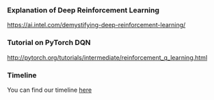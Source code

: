 ### Explanation of Deep Reinforcement Learning
https://ai.intel.com/demystifying-deep-reinforcement-learning/

### Tutorial on PyTorch DQN
http://pytorch.org/tutorials/intermediate/reinforcement_q_learning.html

### Timeline
You can find our timeline [here](https://docs.google.com/document/d/1DjQS-SF1rxjTboIWFh87oebFQFZwsQuR55UqrjJ819M/edit?usp=sharing)
